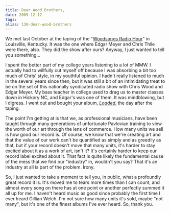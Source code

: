 ```yaml
---
title: Dear Wood Brothers,
date: 2009-12-12
tags: 
alias: 130-dear-wood-brothers
---
```


We met last October at the taping of the "[Woodsongs Radio Hour](http://www.woodsongs.com/showdetailspage.asp?SN=505)" in Louisville, Kentucky. It was the one where Edgar Meyer and Chris Thile were there, also. They did the show after ours? Anyway, I just wanted to tell you something...

I spent the better part of my college years listening to a lot of MMW. I actually had to willfully cut myself off because I was absorbing a bit too much of Chris' style, in my youthful opinion. I hadn't really listened to much in the several years since then, but it was still a bit of an intimidating treat to be on the set of this nationally syndicated radio show with Chris Wood and Edgar Meyer. My bass teacher in college used to drag us to master classes down in Hickory NC, and Edgar's was one of them. It was mindblowing, but I digress. I went out and bought your album, *[Loaded](http://www.amazon.com/Loaded-Wood-Brothers/dp/B00140GXSI/ref=sr_1_1?ie=UTF8&s=music&qid=1260651688&sr=1-1)*, the day after the taping. 

The point I'm getting at is that we, as professional musicians, have been taught through many generations of unfortunate Pavlovian training to view the worth of our art through the lens of commerce. How many units we sell is how good our record is. Of course, we know that we're creating art and that the value of our work can't be quantified as simply and as greedily as that, but if your record doesn't move that many units, it's harder to stay excited about it as a work of art, isn't it? It's certainly harder to keep our record label excited about it. That fact is quite likely the fundamental cause of the mess that we find our "industry" in, wouldn't you say? That it's an industry at all is part of the problem. Irony.

So, I just wanted to take a moment to tell you, in public, what a profoundly great record it is. It's moved me to tears more times than I can count, and almost every song on there has at one point or another perfectly summed it all up for me. I haven't heard music as good since probably the first time I ever heard Gillian Welch. I'm not sure how many units it's sold, maybe "not many", but it's one of the finest albums I've ever heard. So, thank you.